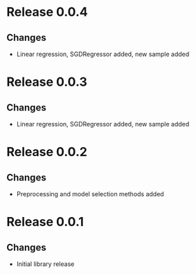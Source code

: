# Release 0.0.4
## Changes
* Linear regression, SGDRegressor added, new sample added

# Release 0.0.3
## Changes
* Linear regression, SGDRegressor added, new sample added

# Release 0.0.2
## Changes
* Preprocessing and model selection methods added

# Release 0.0.1
## Changes
* Initial library release

